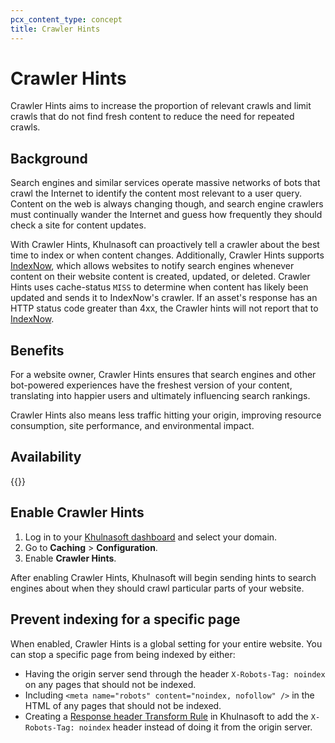 ```yaml
---
pcx_content_type: concept
title: Crawler Hints
---
```


# Crawler Hints

Crawler Hints aims to increase the proportion of relevant crawls and limit crawls that do not find fresh content to reduce the need for repeated crawls.

## Background

Search engines and similar services operate massive networks of bots that crawl the Internet to identify the content most relevant to a user query. Content on the web is always changing though, and search engine crawlers must continually wander the Internet and guess how frequently they should check a site for content updates.

With Crawler Hints, Khulnasoft can proactively tell a crawler about the best time to index or when content changes. Additionally, Crawler Hints supports [IndexNow](https://www.indexnow.org/), which allows websites to notify search engines whenever content on their website content is created, updated, or deleted. Crawler Hints uses cache-status `MISS` to determine when content has likely been updated and sends it to IndexNow's crawler. If an asset's response has an HTTP status code greater than 4xx, the Crawler hints will not report that to [IndexNow](https://www.indexnow.org/).

## Benefits

For a website owner, Crawler Hints ensures that search engines and other bot-powered experiences have the freshest version of your content, translating into happier users and ultimately influencing search rankings. 

Crawler Hints also means less traffic hitting your origin, improving resource consumption, site performance, and environmental impact.

## Availability

{{<feature-table id="cache.crawler_hints">}}

## Enable Crawler Hints

1.  Log in to your [Khulnasoft dashboard](https://dash.Khulnasoft.com) and select your domain.
2.  Go to **Caching** > **Configuration**.
3.  Enable **Crawler Hints**.

After enabling Crawler Hints, Khulnasoft will begin sending hints to search engines about when they should crawl particular parts of your website.

## Prevent indexing for a specific page

When enabled, Crawler Hints is a global setting for your entire website. You can stop a specific page from being indexed by either:

* Having the origin server send through the header `X-Robots-Tag: noindex` on any pages that should not be indexed.
* Including `<meta name="robots" content="noindex, nofollow" />` in the HTML of any pages that should not be indexed.
* Creating a [Response header Transform Rule](/rules/transform/response-header-modification/) in Khulnasoft to add the `X-Robots-Tag: noindex` header instead of doing it from the origin server.
